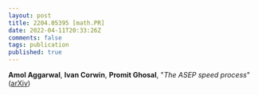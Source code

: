 ```yaml
---
layout: post
title: 2204.05395 [math.PR]
date: 2022-04-11T20:33:26Z
comments: false
tags: publication
published: true
---
```


<b>Amol Aggarwal</b>, <b>Ivan Corwin</b>, <b>Promit Ghosal</b>, "<i>The ASEP speed process</i>" ([arXiv](http://arxiv.org/abs/2204.05395v1))
